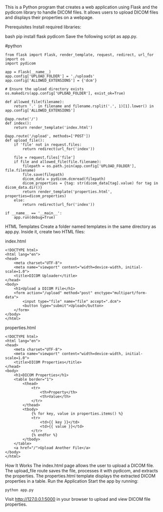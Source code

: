 This is a Python program that creates a web application using Flask and the pydicom library to handle DICOM files. It allows users to upload DICOM files and displays their properties on a webpage.

Prerequisites
Install required libraries:

bash
pip install flask pydicom
Save the following script as app.py.


#python
```
from flask import Flask, render_template, request, redirect, url_for
import os
import pydicom

app = Flask(__name__)
app.config['UPLOAD_FOLDER'] = './uploads'
app.config['ALLOWED_EXTENSIONS'] = {'dcm'}

# Ensure the upload directory exists
os.makedirs(app.config['UPLOAD_FOLDER'], exist_ok=True)

def allowed_file(filename):
    return '.' in filename and filename.rsplit('.', 1)[1].lower() in app.config['ALLOWED_EXTENSIONS']

@app.route('/')
def index():
    return render_template('index.html')

@app.route('/upload', methods=['POST'])
def upload_file():
    if 'file' not in request.files:
        return redirect(url_for('index'))

    file = request.files['file']
    if file and allowed_file(file.filename):
        filepath = os.path.join(app.config['UPLOAD_FOLDER'], file.filename)
        file.save(filepath)
        dicom_data = pydicom.dcmread(filepath)
        dicom_properties = {tag: str(dicom_data[tag].value) for tag in dicom_data.dir()}
        return render_template('properties.html', properties=dicom_properties)
    else:
        return redirect(url_for('index'))

if __name__ == '__main__':
    app.run(debug=True)
```
HTML Templates
Create a folder named templates in the same directory as app.py. Inside it, create two HTML files:

index.html

```
<!DOCTYPE html>
<html lang="en">
<head>
    <meta charset="UTF-8">
    <meta name="viewport" content="width=device-width, initial-scale=1.0">
    <title>DICOM Uploader</title>
</head>
<body>
    <h1>Upload a DICOM File</h1>
    <form action="/upload" method="post" enctype="multipart/form-data">
        <input type="file" name="file" accept=".dcm">
        <button type="submit">Upload</button>
    </form>
</body>
</html>
```

properties.html
```
<!DOCTYPE html>
<html lang="en">
<head>
    <meta charset="UTF-8">
    <meta name="viewport" content="width=device-width, initial-scale=1.0">
    <title>DICOM Properties</title>
</head>
<body>
    <h1>DICOM Properties</h1>
    <table border="1">
        <thead>
            <tr>
                <th>Property</th>
                <th>Value</th>
            </tr>
        </thead>
        <tbody>
            {% for key, value in properties.items() %}
            <tr>
                <td>{{ key }}</td>
                <td>{{ value }}</td>
            </tr>
            {% endfor %}
        </tbody>
    </table>
    <a href="/">Upload Another File</a>
</body>
</html>
```
How It Works
The index.html page allows the user to upload a DICOM file.
The upload_file route saves the file, processes it with pydicom, and extracts the properties.
The properties.html template displays the extracted DICOM properties in a table.
Run the Application
Start the app by running:

```
python app.py
```
Visit http://127.0.0.1:5000 in your browser to upload and view DICOM file properties.
